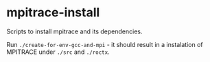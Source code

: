 # mpitrace-install
Scripts to install mpitrace and its dependencies.

Run `./create-for-env-gcc-and-mpi` - it should result in a instalation of MPITRACE under `./src` and `./roctx`.
